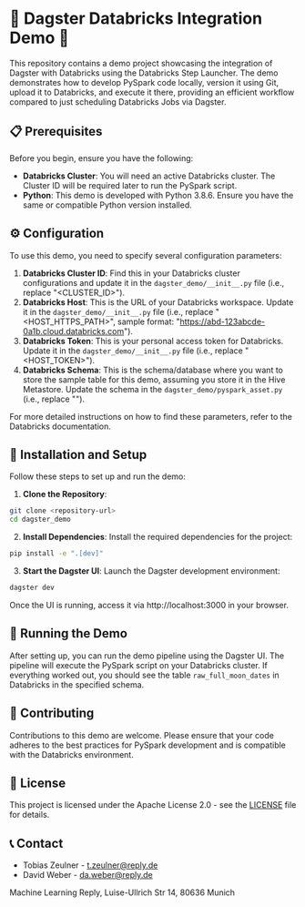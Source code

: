 # 🚀 Dagster Databricks Integration Demo 🚀

This repository contains a demo project showcasing the integration of Dagster with Databricks using the Databricks Step Launcher. The demo demonstrates how to develop PySpark code locally, version it using Git, upload it to Databricks, and execute it there, providing an efficient workflow compared to just scheduling Databricks Jobs via Dagster.

## 📋 Prerequisites

Before you begin, ensure you have the following:

- **Databricks Cluster**: You will need an active Databricks cluster. The Cluster ID will be required later to run the PySpark script.
- **Python**: This demo is developed with Python 3.8.6. Ensure you have the same or compatible Python version installed.

## ⚙️ Configuration

To use this demo, you need to specify several configuration parameters:

1. **Databricks Cluster ID**: Find this in your Databricks cluster configurations and update it in the `dagster_demo/__init__.py` file (i.e., replace "<CLUSTER_ID>").
2. **Databricks Host**: This is the URL of your Databricks workspace. Update it in the `dagster_demo/__init__.py` file (i.e., replace "<HOST_HTTPS_PATH>", sample format: "https://abd-123abcde-0a1b.cloud.databricks.com").
3. **Databricks Token**: This is your personal access token for Databricks. Update it in the `dagster_demo/__init__.py` file (i.e., replace "<HOST_TOKEN>").
4. **Databricks Schema**: This is the schema/database where you want to store the sample table for this demo, assuming you store it in the Hive Metastore. Update the schema in the `dagster_demo/pyspark_asset.py` (i.e., replace "<SCHEMA>").

For more detailed instructions on how to find these parameters, refer to the Databricks documentation.

## 🔨 Installation and Setup

Follow these steps to set up and run the demo:

1. **Clone the Repository**:
```bash
git clone <repository-url>
cd dagster_demo
```

2. **Install Dependencies**:
Install the required dependencies for the project:
```bash
pip install -e ".[dev]"
```

3. **Start the Dagster UI**:
Launch the Dagster development environment:
```bash
dagster dev
```

Once the UI is running, access it via http://localhost:3000 in your browser.

## 🏃 Running the Demo

After setting up, you can run the demo pipeline using the Dagster UI. The pipeline will execute the PySpark script on your Databricks cluster.
If everything worked out, you should see the table `raw_full_moon_dates` in Databricks in the specified schema.

## 🤝 Contributing

Contributions to this demo are welcome. Please ensure that your code adheres to the best practices for PySpark development and is compatible with the Databricks environment.

## 📜 License

This project is licensed under the Apache License 2.0 - see the [LICENSE](LICENSE) file for details.

## 📞 Contact

- Tobias Zeulner - t.zeulner@reply.de
- David Weber - da.weber@reply.de

Machine Learning Reply,
Luise-Ullrich Str 14,
80636 Munich